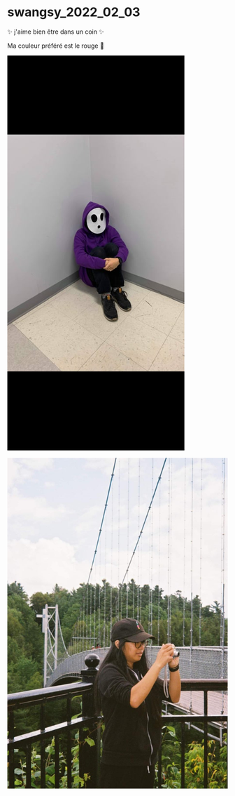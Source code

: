# swangsy_2022_02_03

:sparkles: j'aime bien être dans un coin :sparkles: 

Ma couleur préféré est le rouge :red_circle:

![picture](picture/shyguypic.jpg)

![picture](picture/photo.jpeg)



